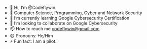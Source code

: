 - 👋 Hi, I’m @Codeflywin
- 👀 Computer Science, Programming, Cyber and Network Security
- 🌱 I’m currently learning Google Cybersecurity Certification 
- 💞️ I’m looking to collaborate on Google Cybersecurity
- 📫 How to reach me codeflywin@gmail.com
- 😄 Pronouns: He/Him
- ⚡ Fun fact: I am a pilot. 

<!---
Codeflywin/Codeflywin is a ✨ special ✨ repository because its `README.md` (this file) appears on your GitHub profile.
You can click the Preview link to take a look at your changes.
--->

